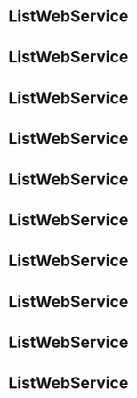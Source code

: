# ListWebService
# ListWebService
# ListWebService
# ListWebService
# ListWebService
# ListWebService
# ListWebService
# ListWebService
# ListWebService
# ListWebService
